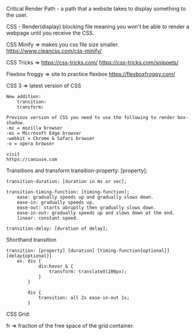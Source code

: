 Critical Render Path
    - a path that a website takes to display something to the user.

CSS - Render(display) blocking file meaning you won't be able to render a webpage until you receive the CSS.

CSS Minify => makes you css file size smaller.
    https://www.cleancss.com/css-minify/

CSS Tricks =>
    https://css-tricks.com/
    https://css-tricks.com/snippets/

Flexbox froggy => site to practice flexbox
    https://flexboxfroggy.com/

CSS 3 => latest version of CSS

    New addition:
        transition:
        transform:

    Previous version of CSS you need to use the following to render box-shadow.
    -mz = mozilla browser
    -ms = Microsoft Edge browser
    -webkit = Chrome & Safari browser
    -o = opera browser

    visit
    https://caniuse.com

Transitions and transform
    transition-property: [property]; <!-- all, width, height, background etc., -->

    transition-duration: [duration in ms or sec];

    transition-timing-function: [timing-function];
        ease: gradually speeds up and gradually slows down.
        ease-in: gradually speeds up.
        ease-out: starts abruptly then gradually slows down.
        ease-in-out: gradually speeds up and slows down at the end.
        linear: constant speed.
    
    transition-delay: [duration of delay];

Shorthand transition

    transition: [property] [duration] [timing-function{optional}] [delay{optional}]
        ex. div {
                div:hover & {
                    transform: translateX(200px);
                }
            }

            div {
                transition: all 2s ease-in-out 1s;
            }

CSS Grid:

 fr => fraction of the free space of the grid container.